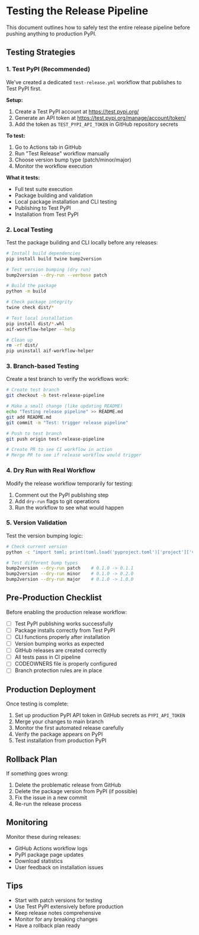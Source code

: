 # Testing the Release Pipeline

This document outlines how to safely test the entire release pipeline before pushing anything to production PyPI.

## Testing Strategies

### 1. Test PyPI (Recommended)

We've created a dedicated `test-release.yml` workflow that publishes to Test PyPI first.

**Setup:**

1. Create a Test PyPI account at <https://test.pypi.org/>
2. Generate an API token at <https://test.pypi.org/manage/account/token/>
3. Add the token as `TEST_PYPI_API_TOKEN` in GitHub repository secrets

**To test:**

1. Go to Actions tab in GitHub
2. Run "Test Release" workflow manually
3. Choose version bump type (patch/minor/major)
4. Monitor the workflow execution

**What it tests:**

- Full test suite execution
- Package building and validation
- Local package installation and CLI testing
- Publishing to Test PyPI
- Installation from Test PyPI

### 2. Local Testing

Test the package building and CLI locally before any releases:

```bash
# Install build dependencies
pip install build twine bump2version

# Test version bumping (dry run)
bump2version --dry-run --verbose patch

# Build the package
python -m build

# Check package integrity
twine check dist/*

# Test local installation
pip install dist/*.whl
aif-workflow-helper --help

# Clean up
rm -rf dist/
pip uninstall aif-workflow-helper
```

### 3. Branch-based Testing

Create a test branch to verify the workflows work:

```bash
# Create test branch
git checkout -b test-release-pipeline

# Make a small change (like updating README)
echo "Testing release pipeline" >> README.md
git add README.md
git commit -m "Test: trigger release pipeline"

# Push to test branch
git push origin test-release-pipeline

# Create PR to see CI workflow in action
# Merge PR to see if release workflow would trigger
```

### 4. Dry Run with Real Workflow

Modify the release workflow temporarily for testing:

1. Comment out the PyPI publishing step
2. Add `dry-run` flags to git operations
3. Run the workflow to see what would happen

### 5. Version Validation

Test the version bumping logic:

```bash
# Check current version
python -c "import toml; print(toml.load('pyproject.toml')['project']['version'])"

# Test different bump types
bump2version --dry-run patch    # 0.1.0 -> 0.1.1
bump2version --dry-run minor    # 0.1.0 -> 0.2.0  
bump2version --dry-run major    # 0.1.0 -> 1.0.0
```

## Pre-Production Checklist

Before enabling the production release workflow:

- [ ] Test PyPI publishing works successfully
- [ ] Package installs correctly from Test PyPI
- [ ] CLI functions properly after installation
- [ ] Version bumping works as expected
- [ ] GitHub releases are created correctly
- [ ] All tests pass in CI pipeline
- [ ] CODEOWNERS file is properly configured
- [ ] Branch protection rules are in place

## Production Deployment

Once testing is complete:

1. Set up production PyPI API token in GitHub secrets as `PYPI_API_TOKEN`
2. Merge your changes to main branch
3. Monitor the first automated release carefully
4. Verify the package appears on PyPI
5. Test installation from production PyPI

## Rollback Plan

If something goes wrong:

1. Delete the problematic release from GitHub
2. Delete the package version from PyPI (if possible)
3. Fix the issue in a new commit
4. Re-run the release process

## Monitoring

Monitor these during releases:

- GitHub Actions workflow logs
- PyPI package page updates
- Download statistics
- User feedback on installation issues

## Tips

- Start with patch versions for testing
- Use Test PyPI extensively before production
- Keep release notes comprehensive
- Monitor for any breaking changes
- Have a rollback plan ready